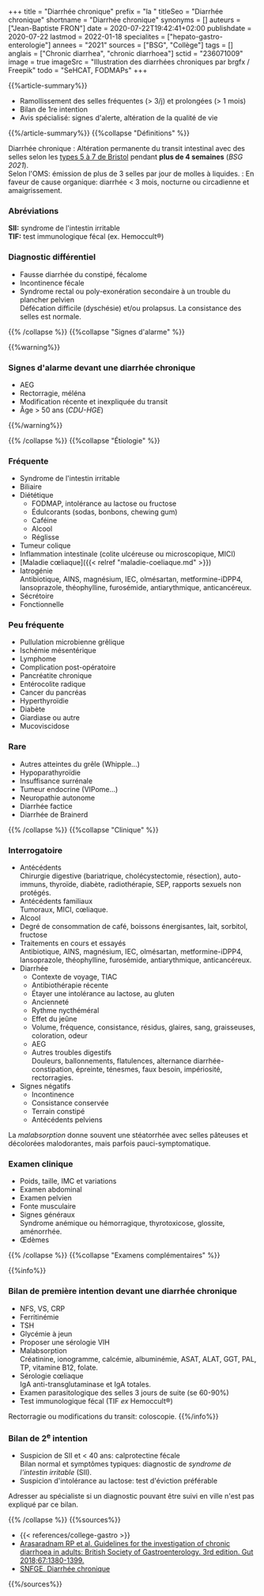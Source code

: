 +++
title = "Diarrhée chronique"
prefix = "la "
titleSeo = "Diarrhée chronique"
shortname = "Diarrhée chronique"
synonyms = []
auteurs = ["Jean-Baptiste FRON"]
date = 2020-07-22T19:42:41+02:00
publishdate = 2020-07-22
lastmod = 2022-01-18
specialites = ["hepato-gastro-enterologie"]
annees = "2021"
sources = ["BSG", "Collège"]
tags = []
anglais = ["Chronic diarrhea", "chronic diarrhoea"]
sctid = "236071009"
image = true
imageSrc = "Illustration des diarrhées chroniques par brgfx / Freepik"
todo = "SeHCAT, FODMAPs"
+++

{{%article-summary%}}

- Ramollissement des selles fréquentes (> 3/j) et prolongées (> 1 mois)
- Bilan de 1re intention
- Avis spécialisé: signes d'alerte, altération de la qualité de vie

{{%/article-summary%}}
{{%collapse "Définitions" %}}

Diarrhée chronique
: Altération permanente du transit intestinal avec des selles selon les [types 5 à 7 de Bristol](https://fr.wikipedia.org/wiki/%C3%89chelle_de_Bristol) pendant **plus de 4 semaines** (*BSG 2021*).  
Selon l'OMS: émission de plus de 3 selles par jour de molles à liquides.
: En faveur de cause organique: diarrhée < 3 mois, nocturne ou circadienne et amaigrissement.

### Abréviations

**SII:** syndrome de l'intestin irritable  
**TIF:** test immunologique fécal (ex. Hemoccult®)

### Diagnostic différentiel

- Fausse diarrhée du constipé, fécalome
- Incontinence fécale
- Syndrome rectal ou poly-exonération secondaire à un trouble du plancher pelvien  
Défécation difficile (dyschésie) et/ou prolapsus. La consistance des selles est normale.

{{% /collapse %}}
{{%collapse "Signes d'alarme" %}}

{{%warning%}}

### Signes d'alarme devant une diarrhée chronique

- AEG
- Rectorragie, méléna
- Modification récente et inexpliquée du transit
- Âge > 50 ans (*CDU-HGE*)

{{%/warning%}}

{{% /collapse %}}
{{%collapse "Étiologie" %}}

### Fréquente

- Syndrome de l'intestin irritable
- Biliaire
- Diététique
  - FODMAP, intolérance au lactose ou fructose
  - Édulcorants (sodas, bonbons, chewing gum)
  - Caféine
  - Alcool
  - Réglisse
- Tumeur colique
- Inflammation intestinale (colite ulcéreuse ou microscopique, MICI)
- [Maladie cœliaque]({{< relref "maladie-coeliaque.md" >}})
- Iatrogénie  
Antibiotique, AINS, magnésium, IEC, olmésartan, metformine-iDPP4, lansoprazole, théophylline, furosémide, antiarythmique, anticancéreux.
- Sécrétoire
- Fonctionnelle

### Peu fréquente

- Pullulation microbienne grêlique
- Ischémie mésentérique
- Lymphome
- Complication post-opératoire
- Pancréatite chronique
- Entérocolite radique
- Cancer du pancréas
- Hyperthyroïdie
- Diabète
- Giardiase ou autre
- Mucoviscidose

### Rare

- Autres atteintes du grêle (Whipple...)
- Hypoparathyroïdie
- Insuffisance surrénale
- Tumeur endocrine (VIPome...)
- Neuropathie autonome
- Diarrhée factice
- Diarrhée de Brainerd

{{% /collapse %}}
{{%collapse "Clinique" %}}

### Interrogatoire

- Antécédents  
Chirurgie digestive (bariatrique, cholécystectomie, résection), auto-immuns, thyroïde, diabète, radiothérapie, SEP, rapports sexuels non protégés.
- Antécédents familiaux  
Tumoraux, MICI, cœliaque.
- Alcool
- Degré de consommation de café, boissons énergisantes, lait, sorbitol, fructose
- Traitements en cours et essayés  
Antibiotique, AINS, magnésium, IEC, olmésartan, metformine-iDPP4, lansoprazole, théophylline, furosémide, antiarythmique, anticancéreux.
- Diarrhée
  - Contexte de voyage, TIAC
  - Antibiothérapie récente
  - Étayer une intolérance au lactose, au gluten
  - Ancienneté
  - Rythme nycthéméral
  - Effet du jeûne
  - Volume, fréquence, consistance, résidus, glaires, sang, graisseuses, coloration, odeur
  - AEG
  - Autres troubles digestifs  
  Douleurs, ballonnements, flatulences, alternance diarrhée-constipation, épreinte, ténesmes, faux besoin, impériosité, rectorragies.
- Signes négatifs
  - Incontinence
  - Consistance conservée
  - Terrain constipé
  - Antécédents pelviens

La *malabsorption* donne souvent une stéatorrhée avec selles pâteuses et décolorées malodorantes, mais parfois pauci-symptomatique.

### Examen clinique

- Poids, taille, IMC et variations
- Examen abdominal
- Examen pelvien
- Fonte musculaire
- Signes généraux  
Syndrome anémique ou hémorragique, thyrotoxicose, glossite, aménorrhée.
- Œdèmes

{{% /collapse %}}
{{%collapse "Examens complémentaires" %}}

{{%info%}}

### Bilan de première intention devant une diarrhée chronique

- NFS, VS, CRP
- Ferritinémie
- TSH
- Glycémie à jeun
- Proposer une sérologie VIH
- Malabsorption  
Créatinine, ionogramme, calcémie, albuminémie, ASAT, ALAT, GGT, PAL, TP, vitamine B12, folate.
- Sérologie cœliaque  
IgA anti-transglutaminase et IgA totales.
- Examen parasitologique des selles 3 jours de suite (se 60-90%)
- Test immunologique fécal (TIF *ex* Hemoccult®)

Rectorragie ou modifications du transit: coloscopie.
{{%/info%}}

### Bilan de 2<sup>e</sup> intention

- Suspicion de SII et < 40 ans: calprotectine fécale  
Bilan normal et symptômes typiques: diagnostic de *syndrome de l'intestin irritable* (SII).
- Suspicion d'intolérance au lactose: test d'éviction préférable

Adresser au spécialiste si un diagnostic pouvant être suivi en ville n'est pas expliqué par ce bilan.

{{% /collapse %}}
{{%sources%}}

- {{< references/college-gastro >}}
- [Arasaradnam RP et al. Guidelines for the investigation of chronic diarrhoea in adults: British Society of Gastroenterology. 3rd edition. Gut 2018;67:1380-1399.](https://gut.bmj.com/content/gutjnl/67/8/1380.full.pdf)
- [SNFGE. Diarrhée chronique](https://www.snfge.org/content/diarrhee-chronique)

{{%/sources%}}
